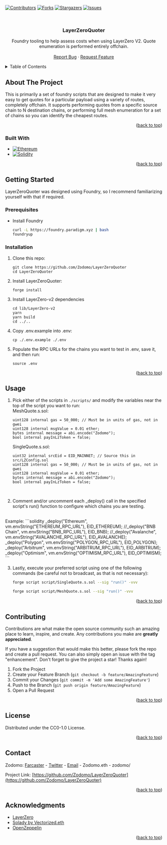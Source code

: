 <a name="readme-top"></a>
<!-- PROJECT SHIELDS -->
<!--
*** I'm using markdown "reference style" links for readability.
*** Reference links are enclosed in brackets [ ] instead of parentheses ( ).
*** See the bottom of this document for the declaration of the reference variables
*** for contributors-url, forks-url, etc. This is an optional, concise syntax you may use.
*** https://www.markdownguide.org/basic-syntax/#reference-style-links
-->
[![Contributors][contributors-shield]][contributors-url]
[![Forks][forks-shield]][forks-url]
[![Stargazers][stars-shield]][stars-url]
[![Issues][issues-shield]][issues-url]



<!-- PROJECT LOGO -->
<br />
<div align="center">
<h3 align="center">LayerZeroQuoter</h3>

  <p align="center">
    Foundry tooling to help assess costs when using LayerZero V2. Quote enumeration is performed entirely offchain.
    <br />
    <br />
    <a href="https://github.com/Zodomo/LayerZeroQuoter/issues">Report Bug</a>
    ·
    <a href="https://github.com/Zodomo/LayerZeroQuoter/issues">Request Feature</a>
  </p>
</div>



<!-- TABLE OF CONTENTS -->
<details>
  <summary>Table of Contents</summary>
  <ol>
    <li>
      <a href="#about-the-project">About The Project</a>
      <ul>
        <li><a href="#built-with">Built With</a></li>
      </ul>
    </li>
    <li>
      <a href="#getting-started">Getting Started</a>
      <ul>
        <li><a href="#prerequisites">Prerequisites</a></li>
        <li><a href="#installation">Installation</a></li>
      </ul>
    </li>
    <li><a href="#usage">Usage</a></li>
    <li><a href="#contributing">Contributing</a></li>
    <li><a href="#license">License</a></li>
    <li><a href="#contact">Contact</a></li>
    <li><a href="#acknowledgments">Acknowledgments</a></li>
  </ol>
</details>



<!-- ABOUT THE PROJECT -->
## About The Project

This is primarily a set of foundry scripts that are designed to make it very easy to get quotes for a particular payload using a variety of routes, completely offchain. It supports performing quotes from a specific source chain to N destination chains, or performing full mesh enumeration for a set of chains so you can identify the cheapest routes.

<p align="right">(<a href="#readme-top">back to top</a>)</p>



### Built With

* [![Ethereum][Ethereum.com]][Ethereum-url]
* [![Solidity][Solidity.sol]][Solidity-url]

<p align="right">(<a href="#readme-top">back to top</a>)</p>



<!-- GETTING STARTED -->
## Getting Started

LayerZeroQuoter was designed using Foundry, so I recommend familiarizing yourself with that if required.

### Prerequisites

* Install Foundry
  ```sh
  curl -L https://foundry.paradigm.xyz | bash
  foundryup
  ```

### Installation

1. Clone this repo:
    ```text
    git clone https://github.com/Zodomo/LayerZeroQuoter
    cd LayerZeroQuoter
    ```
2. Install LayerZeroQuoter:
    ```text
    forge install
    ```
3. Install LayerZero-v2 dependencies
    ```text
    cd lib/LayerZero-v2
    yarn
    yarn build
    cd ../..
    ```
4. Copy .env.example into .env:
    ```text
    cp ./.env.example ./.env
    ```
5. Populate the RPC URLs for the chains you want to test in .env, save it, and then run:
    ```text
    source .env
    ``````

<p align="right">(<a href="#readme-top">back to top</a>)</p>



<!-- USAGE EXAMPLES -->
## Usage

1. Pick either of the scripts in `./scripts/` and modify the variables near the top of the script you want to run:</br>
    MeshQuote.s.sol:
    ```solidity
    uint128 internal gas = 50_000; // Must be in units of gas, not in gwei
    uint128 internal msgValue = 0.01 ether;
    bytes internal message = abi.encode("Zodomo");
    bool internal payInLzToken = false;
    ```
    SingleQuote.s.sol:
    ```solidity
    uint32 internal srcEid = EID_MAINNET; // Source this in src/LZConfig.sol
    uint128 internal gas = 50_000; // Must be in units of gas, not in gwei
    uint128 internal msgValue = 0.01 ether;
    bytes internal message = abi.encode("Zodomo");
    bool internal payInLzToken = false;
    ```
</br>

2. Comment and/or uncomment each _deploy() call in the specified script's run() function to configure which chains you are testing.
</br>
Example:
    ```solidity
    _deploy("Ethereum", vm.envString("ETHEREUM_RPC_URL"), EID_ETHEREUM);
    //_deploy("BNB Chain", vm.envString("BNB_RPC_URL"), EID_BNB);
    //_deploy("Avalanche", vm.envString("AVALANCHE_RPC_URL"), EID_AVALANCHE);
    _deploy("Polygon", vm.envString("POLYGON_RPC_URL"), EID_POLYGON);
    _deploy("Arbitrum", vm.envString("ARBITRUM_RPC_URL"), EID_ARBITRUM);
    _deploy("Optimism", vm.envString("OPTIMISM_RPC_URL"), EID_OPTIMISM);
    ```
</br>

3. Lastly, execute your preferred script using one of the following commands (be careful not to broadcast, as that is not necessary):
    ```sh
    forge script script/SingleQuote.s.sol --sig "run()" -vvv
    ```
    ```sh
    forge script script/MeshQuote.s.sol --sig "run()" -vvv
    ```
<p align="right">(<a href="#readme-top">back to top</a>)</p>



<!-- CONTRIBUTING -->
## Contributing

Contributions are what make the open source community such an amazing place to learn, inspire, and create. Any contributions you make are **greatly appreciated**.

If you have a suggestion that would make this better, please fork the repo and create a pull request. You can also simply open an issue with the tag "enhancement".
Don't forget to give the project a star! Thanks again!

1. Fork the Project
2. Create your Feature Branch (`git checkout -b feature/AmazingFeature`)
3. Commit your Changes (`git commit -m 'Add some AmazingFeature'`)
4. Push to the Branch (`git push origin feature/AmazingFeature`)
5. Open a Pull Request

<p align="right">(<a href="#readme-top">back to top</a>)</p>



<!-- LICENSE -->
## License

Distributed under the CC0-1.0 License.

<p align="right">(<a href="#readme-top">back to top</a>)</p>



<!-- CONTACT -->
## Contact

Zodomo: [Farcaster](https://warpcast.com/zodomo) - [Twitter](https://twitter.com/0xZodomo) - [Email](mailto:zodomo@proton.me) - Zodomo.eth - zodomo/

Project Link: [https://github.com/Zodomo/LayerZeroQuoter](https://github.com/Zodomo/LayerZeroQuoter)

<p align="right">(<a href="#readme-top">back to top</a>)</p>



<!-- ACKNOWLEDGMENTS -->
## Acknowledgments

* [LayerZero](https://layerzero.network/)
* [Solady by Vectorized.eth](https://github.com/Vectorized/solady)
* [OpenZeppelin](https://github.com/OpenZeppelin/openzeppelin-contracts)

<p align="right">(<a href="#readme-top">back to top</a>)</p>



<!-- MARKDOWN LINKS & IMAGES -->
<!-- https://www.markdownguide.org/basic-syntax/#reference-style-links -->
[contributors-shield]: https://img.shields.io/github/contributors/Zodomo/LayerZeroQuoter.svg?style=for-the-badge
[contributors-url]: https://github.com/Zodomo/LayerZeroQuoter/graphs/contributors
[forks-shield]: https://img.shields.io/github/forks/Zodomo/LayerZeroQuoter.svg?style=for-the-badge
[forks-url]: https://github.com/Zodomo/LayerZeroQuoter/network/members
[stars-shield]: https://img.shields.io/github/stars/Zodomo/LayerZeroQuoter.svg?style=for-the-badge
[stars-url]: https://github.com/Zodomo/LayerZeroQuoter/stargazers
[issues-shield]: https://img.shields.io/github/issues/Zodomo/LayerZeroQuoter.svg?style=for-the-badge
[issues-url]: https://github.com/Zodomo/LayerZeroQuoter/issues
[Ethereum.com]: https://img.shields.io/badge/Ethereum-3C3C3D?style=for-the-badge&logo=Ethereum&logoColor=white
[Ethereum-url]: https://ethereum.org/
[Solidity.sol]: https://img.shields.io/badge/Solidity-e6e6e6?style=for-the-badge&logo=solidity&logoColor=black
[Solidity-url]: https://soliditylang.org/